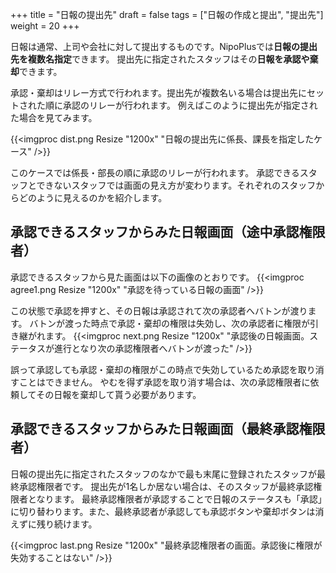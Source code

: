 +++
title = "日報の提出先"
draft = false
tags = ["日報の作成と提出", "提出先"]
weight = 20
+++

日報は通常、上司や会社に対して提出するものです。NipoPlusでは**日報の提出先を複数名指定**できます。
提出先に指定されたスタッフはその**日報を承認や棄却**できます。

承認・棄却はリレー方式で行われます。提出先が複数名いる場合は提出先にセットされた順に承認のリレーが行われます。
例えばこのように提出先が指定された場合を見てみます。

{{<imgproc dist.png Resize "1200x" "日報の提出先に係長、課長を指定したケース" />}}

このケースでは係長・部長の順に承認のリレーが行われます。
承認できるスタッフとできないスタッフでは画面の見え方が変わります。それぞれのスタッフからどのように見えるのかを紹介します。

## 承認できるスタッフからみた日報画面（途中承認権限者）

承認できるスタッフから見た画面は以下の画像のとおりです。
{{<imgproc agree1.png Resize "1200x" "承認を待っている日報の画面" />}}

この状態で承認を押すと、その日報は承認されて次の承認者へバトンが渡ります。
バトンが渡った時点で承認・棄却の権限は失効し、次の承認者に権限が引き継がれます。
{{<imgproc next.png Resize "1200x" "承認後の日報画面。ステータスが進行となり次の承認権限者へバトンが渡った" />}}

誤って承認しても承認・棄却の権限がこの時点で失効しているため承認を取り消すことはできません。
やむを得ず承認を取り消す場合は、次の承認権限者に依頼してその日報を棄却して貰う必要があります。

## 承認できるスタッフからみた日報画面（最終承認権限者）

日報の提出先に指定されたスタッフのなかで最も末尾に登録されたスタッフが最終承認権限者です。
提出先が1名しか居ない場合は、そのスタッフが最終承認権限者となります。
最終承認権限者が承認することで日報のステータスも「承認」に切り替わります。また、最終承認者が承認しても承認ボタンや棄却ボタンは消えずに残り続けます。

{{<imgproc last.png Resize "1200x" "最終承認権限者の画面。承認後に権限が失効することはない" />}}
